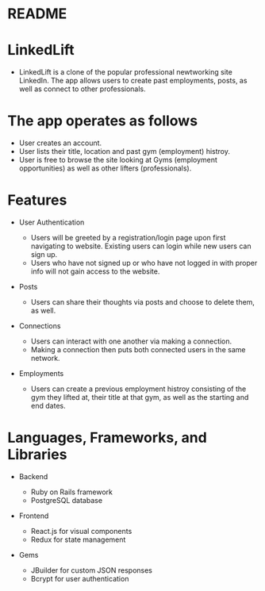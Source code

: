 # README

# LinkedLift

- LinkedLift is a clone of the popular professional newtworking site LinkedIn. The app allows users to create past employments, posts, as well as connect to other professionals.

# The app operates as follows

- User creates an account.
- User lists their title, location and past gym (employment) histroy.
- User is free to browse the site looking at Gyms (employment opportunities) as well as other lifters (professionals).

# Features

- User Authentication

  - Users will be greeted by a registration/login page upon first navigating to website. Existing users can login while new users can sign up.
  - Users who have not signed up or who have not logged in with proper info will not gain access to the website.

- Posts

  - Users can share their thoughts via posts and choose to delete them, as well.

- Connections

  - Users can interact with one another via making a connection.
  - Making a connection then puts both connected users in the same network.

- Employments
  - Users can create a previous employment histroy consisting of the gym they lifted at, their title at that gym, as well as the starting and end dates.

# Languages, Frameworks, and Libraries

- Backend

  - Ruby on Rails framework
  - PostgreSQL database

- Frontend

  - React.js for visual components
  - Redux for state management

- Gems
  - JBuilder for custom JSON responses
  - Bcrypt for user authentication
